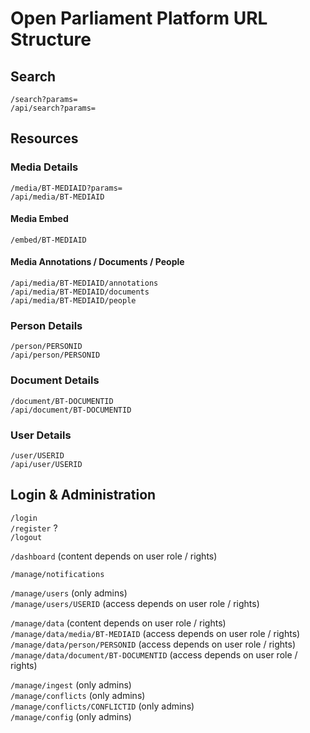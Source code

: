 # Open Parliament Platform URL Structure

## Search
`/search?params=`  
`/api/search?params=`  

## Resources
### Media Details
`/media/BT-MEDIAID?params=`  
`/api/media/BT-MEDIAID`  

#### Media Embed
`/embed/BT-MEDIAID`  

#### Media Annotations / Documents / People
`/api/media/BT-MEDIAID/annotations`  
`/api/media/BT-MEDIAID/documents`  
`/api/media/BT-MEDIAID/people`  

### Person Details
`/person/PERSONID`  
`/api/person/PERSONID`  

### Document Details
`/document/BT-DOCUMENTID`  
`/api/document/BT-DOCUMENTID`  

### User Details
`/user/USERID`  
`/api/user/USERID`  

## Login & Administration
`/login`  
`/register` ?  
`/logout`  

`/dashboard` (content depends on user role / rights)  

`/manage/notifications`  

`/manage/users` (only admins)  
`/manage/users/USERID` (access depends on user role / rights)  

`/manage/data` (content depends on user role / rights)  
`/manage/data/media/BT-MEDIAID` (access depends on user role / rights)  
`/manage/data/person/PERSONID` (access depends on user role / rights)  
`/manage/data/document/BT-DOCUMENTID` (access depends on user role / rights)  

`/manage/ingest` (only admins)  
`/manage/conflicts` (only admins)  
`/manage/conflicts/CONFLICTID` (only admins)  
`/manage/config` (only admins)  
